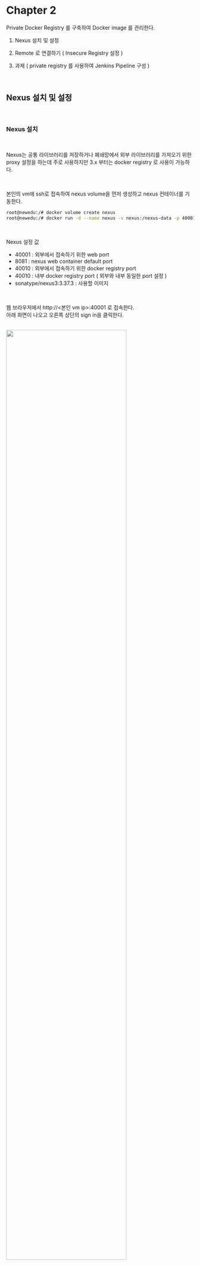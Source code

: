 
# Chapter 2 
 
Private Docker Registry 를 구축하여 Docker image 를 관리한다.


1. Nexus 설치 및 설정

2. Remote 로 연결하기  ( Insecure Registry 설정 )

3. 과제 ( private registry 를 사용하여 Jenkins Pipeline 구성 )

<br/>

##  Nexus 설치 및 설정

<br/>

### Nexus 설치

<br/>

Nexus는 공통 라이브러리를 저장하거나 폐쇄망에서 외부 라이브러리를 가져오기 위한 proxy 설정을 하는데 주로 사용하지만 3.x 부터는 docker registry 로 사용이 가능하다.  

<br/>

본인의 vm에 ssh로 접속하여 nexus volume을 먼저 생성하고 nexus 컨테이너를 기동한다.

```bash
root@newedu:/# docker volume create nexus
root@newedu:/# docker run -d --name nexus -v nexus:/nexus-data -p 40001:8081 -p 40010:40010  sonatype/nexus3:3.37.3
```  
<br/>

Nexus 설정 값  
- 40001 : 외부에서 접속하기 위한 web port
- 8081 : nexus web container default port
- 40010 : 외부에서 접속하기 위한 docker registry port
- 40010 : 내부 docker registry port ( 외부와 내부 동일한 port 설정 ) 
- sonatype/nexus3:3.37.3 : 사용할 이미지  

<br/>

웹 브라우저에서 http://<본인 vm ip>:40001 로 접속한다.    
아래 화면이 나오고 오른쪽 상단의 sign in을 클릭한다.  

<br/>

<img src="./assets/nexus1.png" style="width: 80%; height: auto;"/> 

<br/>

로그인을 하기 위한 초기 admin 패스워드를 찾아서 입력하라는 메시지가 나온다.

<img src="./assets/nexus2.png" style="width: 80%; height: auto;"/> 

아래 명령어를 사용하여 비밀번호를 복사를 하고 admin/비밀번호를 입력하여 로그인한다.  

```bash  
root@newedu:~# docker ps
0707399abffd   sonatype/nexus3:3.37.3          "sh -c ${SONATYPE_DI…"   3 days ago     Up 3 days   0.0.0.0:40010->40010/tcp, :::40010->40010/tcp, 0.0.0.0:40001->8081/tcp, :::40001->8081/tcp         nexus
root@newedu:~# docker exec -it nexus cat /nexus-data/admin.password
abe090cf-68c4-43ba-a6ff-b58d3c82fec4
```  

<br/>

admin 비밀번호를 입력한다.  

<br/>

기본 설정 화면이 나오고 단계별로 진행한다.  

<img src="./assets/nexus3.png" style="width: 50%; height: auto;"/> 

<br/>

admin 비밀번호를 신규로 설정한다.  

<img src="./assets/nexus4.png" style="width: 50%; height: auto;"/> 


<br/>

anonymous 접속을 disable 한다.  

<img src="./assets/nexus5.png" style="width: 50%; height: auto;"/> 

<br/>

단계를 완료한다.  

<img src="./assets/nexus6.png" style="width: 50%; height: auto;"/> 


<br/>

### Nexus 설정

<br/>


먼저 Blob Store를 생성한다. 반드시 필요 한것은 아니지만 향후 용도별로 구분하기 위하여 필요 할 수 있다.    

상단의 톱니 바퀴를 클릭한다.

<br/>

<img src="./assets/nexus7.png" style="width: 60%; height: auto;"/> 

<br/>

Blob Stores를 선택하고 Creat 버튼을 클릭한다.

<br/>

<img src="./assets/nexus8.png" style="width: 60%; height: auto;"/> 

<br/>

Type은 File로 선택하고 이름은 docker-hosted 라고 준다. 이름은 원하는 이름으로 설정해도 된다.  

<br/>

<img src="./assets/nexus9.png" style="width: 60%; height: auto;"/> 

<br/>

이제 Docker registry 를 만들기 위한 Repostory 를 생성한다. 
Repository -> Create Repository를 선택한다.  

<br/>

<img src="./assets/nexus10.png" style="width: 60%; height: auto;"/> 

docker (hosted) 를 선택한다. 

<br/>

<img src="./assets/nexus11.png" style="width: 60%; height: auto;"/> 


이름을 docker-hosted 로 입력한다.     

http 포트는 컨테이너 실행시 설정한 docker registry 포트인 40010으로 설정한다.  

Allow anonymous pull 를 체크하면 pull은 누구나 가능하도록 설정하고 Enable Docker V1 API도 체크 해준다.  

<br/>

<img src="./assets/nexus12.png" style="width: 60%; height: auto;"/> 

<br/>

Blob Store는 앞에서 생성한 docker-hosted를 선택하고 저장한다.

<br/>

<img src="./assets/nexus13.png" style="width: 60%; height: auto;"/> 

<br/>

Realms 을 설정하여 Docker Bearer token을 활성화 한다.  

<br/>

<img src="./assets/nexus14.png" style="width: 60%; height: auto;"/> 

<br/>

Realms -> Docker Bearer token 선택하여 Active로 이동시킨다.  

<br/>

<img src="./assets/nexus15.png" style="width: 60%; height: auto;"/> 

<br/>

사용자를 신규로 생성한다.  

<br/>

<img src="./assets/nexus16.png" style="width: 60%; height: auto;"/> 

<br/>

nx-admin을 granted로 설정한다.  

<br/>

<img src="./assets/nexus17.png" style="width: 60%; height: auto;"/> 

<br/>


##  Remote 로 연결하기  ( Insecure Registry 설정 )

<br/>

### Insecure Registry 설정

<br/>

우리가 구축한 docker registry는 http로 설정이 되어 있지만 docker client에서는  https로 연결을 시도한다.  

정상적으로 remote 에서 연결 하기 위해서는 insecure registry를 설정해야 한다.

<br/>

linux인 경우 `/etc/docker/daemon.json` 화일을 vi 에디터로 열고 아래와 같이 추가한다.    
docker registry의 ip와 포트를 입력한다.  

<br/>

```bash
root@newedu:~# vi /etc/docker/daemon.json
{
  "insecure-registries": [
    "211.252.85.148:40010"
  ]
}
```  

<br/>

위의 작업을 한후 docker 를 재기동 한다.  

```bash
systemctl restart docker
```  
<br/>

docker를 재기동 하면 nexus를 다시 실행 시켜야 한다.    

먼저 기존의 컨테이너 이름인 nexus를 삭제하고 재기동한다.  

<br/>


```bash
root@newedu:/# docker rm nexus
root@newedu:/# docker run -d --name nexus -v nexus:/nexus-data -p 40001:8081 -p 40010:40010  sonatype/nexus3:3.37.3
```  

<br/>

참고로,  

윈도우나 맥 사용자는 docker desktop 에서 preferences 메뉴를 선택하여 docker engine을 수정한다.  

<br/>

<img src="./assets/docker_desktop_insecure_registry.png" style="width: 60%; height: auto;"/> 

<br/>

### 이미지 push 하기  

<br/>

먼저 도커 Tagging 을 하고 push를 해보면 unauthorized 에러가 발생한다.  

<br/>


```bash
root@newedu:~# docker tag nginx:1.14 211.252.85.148:40010/nginx:1.14
root@newedu:~# docker push 211.252.85.148:40010/nginx:1.14
The push refers to repository [211.252.85.148:40010/nginx]
82ae01d5004e: Preparing
b8f18c3b860b: Preparing
5dacd731af1b: Preparing
unauthorized: access to the requested resource is not authorized
```  
<br/>

private docker registry에 로그인을 한다.  
계정은 위에서 생성한 nexus 계정을 사용한다.  

<br/>

```bash
root@newedu:~# docker login 211.252.85.148:40010
Username: shclub
Password:
WARNING! Your password will be stored unencrypted in /root/.docker/config.json.
Configure a credential helper to remove this warning. See
https://docs.docker.com/engine/reference/commandline/login/#credentials-store

Login Succeeded
```

<br/>

이제 다시 push 한다. 

```bash
root@newedu:~# docker push 211.252.85.148:40010/nginx:1.14
The push refers to repository [211.252.85.148:40010/nginx]
82ae01d5004e: Pushed
b8f18c3b860b: Pushed
5dacd731af1b: Pushed
1.14: digest: sha256:706446e9c6667c0880d5da3f39c09a6c7d2114f5a5d6b74a2fafd24ae30d2078 size: 948
```  

<br/>

에러가 발생하지 않았으면 정상적으로 push가 된것이고 nexus에서  다시 확인해 본다.  

<br/>

<img src="./assets/nexus18.png" style="width: 80%; height: auto;"/>



<br/>

##  과제 ( private registry 를 사용하여 Jenkins Pipeline 구성 )

<br/>

### 본인의 Nexus private registry를 사용하여 Jenkins Pipeline 구성

<br/>

순서
- credential을 private docker registry 용으로 신규로 구성 한다.  
- New Item으로 신규 pipeline을 구성한다. ( copy from 이름 활용 )
- Jenkins 화일을 신규 생성하고 docker registry 관련 값을 수정한다.
- pipeline 을 실행시키고 본인의 nexus에 도커 이미지가 저장되었는지 확인한다.  


